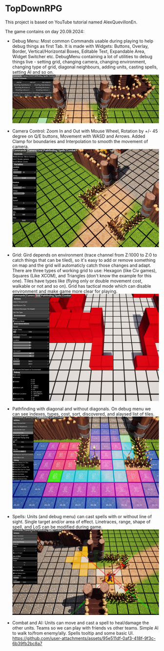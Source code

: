 # TopDownRPG
This project is based on YouTube tutorial named AlexQuevillonEn.

The game contains on day 20.09.2024:
- Debug Menu: Most common Commands usable during playing to help debug things as first Tab. It is made with Widgets: Buttons, Overlay, Border, Vertical/Horizontal Boxes, Editable Text, Expandable Area, Widget Switcher etc. DebugMenu containing a lot of utilities to debug things live - setting grid, changing camera, changing environment, changing type of grid, diagonal neighbours, adding units, casting spells, setting AI and so on.
![alt text](https://raw.githubusercontent.com/jakkwi/Games/refs/heads/main/TopDownRPG/Screenshots/debug_menu_console.png?raw=true)

- Camera Control: Zoom In and Out with Mouse Wheel, Rotation by +/- 45 degree on Q/E buttons, Movement with WASD and Arrows. Added Clamp for boundaries and Interpolation to smooth the movement of camera.
![alt text](https://raw.githubusercontent.com/jakkwi/Games/refs/heads/main/TopDownRPG/Screenshots/camera.png?raw=true)

- Grid: Gird depends on environment (trace channel from Z:1000 to Z:0 to catch things that can be tiled), so it's easy to add or remove something on map and the grid will automaticly catch those changes and adapt. There are three types of working grid to use: Hexagon (like Civ games), Squares (Like XCOM), and Triangles (don't know the example for this one). Tiles have types like (flying only or double movement cost, walkable or not and so on). Grid has tactical mode which can disable environment and make game more clear for playing.
![alt text](https://raw.githubusercontent.com/jakkwi/Games/refs/heads/main/TopDownRPG/Screenshots/grid.png?raw=true)
  
- Pathfinding with diagonal and without diagonals. On debug menu we can see indexes, types, cost, sort, discovered, and alaysed list of tiles.
![alt text](https://raw.githubusercontent.com/jakkwi/Games/refs/heads/main/TopDownRPG/Screenshots/pathfinding.png?raw=true)

- Spells: Units (and debug menu) can cast spells with or without line of sight. Single target and/or area of effect. Linetraces, range, shape of spell, and LoS can be modified during game.
![alt text](https://raw.githubusercontent.com/jakkwi/Games/refs/heads/main/TopDownRPG/Screenshots/spells.png?raw=true)

- Combat and AI: Units can move and cast a spell to heal/damage the other units. Teams so we can play with friends vs other teams. Simple AI to walk to/from enemy/ally. Spells tooltip and some basic UI.
https://github.com/user-attachments/assets/95e511df-0af3-418f-9f3c-6b39fb2bc8a7


